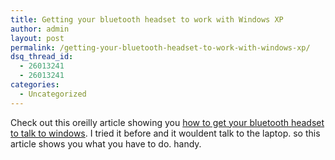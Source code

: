 ```yaml
---
title: Getting your bluetooth headset to work with Windows XP
author: admin
layout: post
permalink: /getting-your-bluetooth-headset-to-work-with-windows-xp/
dsq_thread_id:
  - 26013241
  - 26013241
categories:
  - Uncategorized
---
```

Check out this oreilly article showing you [how to get your bluetooth headset to talk to windows][1]. I tried it before and it wouldent talk to the laptop. so this article shows you what you have to do. handy.

 [1]: http://www.windowsdevcenter.com/pub/a/windows/2005/07/05/bluetooth.html